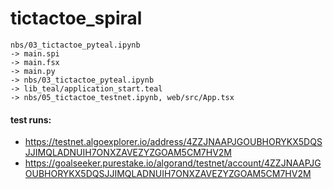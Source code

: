 # tictactoe_spiral

```
nbs/03_tictactoe_pyteal.ipynb
-> main.spi
-> main.fsx
-> main.py
-> nbs/03_tictactoe_pyteal.ipynb
-> lib_teal/application_start.teal
-> nbs/05_tictactoe_testnet.ipynb, web/src/App.tsx
```

#### test runs:
- https://testnet.algoexplorer.io/address/4ZZJNAAPJGOUBHORYKX5DQSJJIMQLADNUIH7ONXZAVEZYZGOAM5CM7HV2M
- https://goalseeker.purestake.io/algorand/testnet/account/4ZZJNAAPJGOUBHORYKX5DQSJJIMQLADNUIH7ONXZAVEZYZGOAM5CM7HV2M

